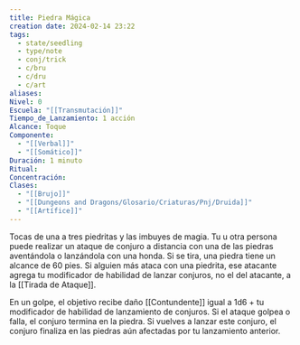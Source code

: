 ```yaml
---
title: Piedra Mágica
creation date: 2024-02-14 23:22
tags:
  - state/seedling
  - type/note
  - conj/trick
  - c/bru
  - c/dru
  - c/art
aliases: 
Nivel: 0
Escuela: "[[Transmutación]]"
Tiempo_de_Lanzamiento: 1 acción
Alcance: Toque
Componente:
  - "[[Verbal]]"
  - "[[Somático]]"
Duración: 1 minuto
Ritual: 
Concentración: 
Clases:
  - "[[Brujo]]"
  - "[[Dungeons and Dragons/Glosario/Criaturas/Pnj/Druida]]"
  - "[[Artífice]]"
---
```

Tocas de una a tres piedritas y las imbuyes de magia. Tu u otra persona puede realizar un ataque de conjuro a distancia con una de las piedras aventándola o lanzándola con una honda. Si se tira, una piedra tiene un alcance de 60 pies. Si alguien más ataca con una piedrita, ese atacante agrega tu modificador de habilidad de lanzar conjuros, no el del atacante, a la [[Tirada de Ataque]]. 

En un golpe, el objetivo recibe daño [[Contundente]] igual a 1d6 + tu modificador de habilidad de lanzamiento de conjuros. Si el ataque golpea o falla, el conjuro termina en la piedra.
Si vuelves a lanzar este conjuro, el conjuro finaliza en las piedras aún afectadas por tu lanzamiento anterior.

